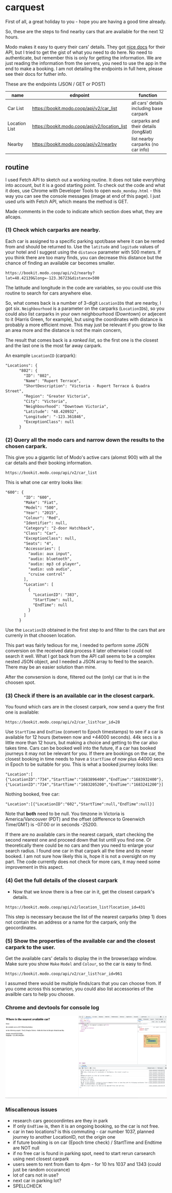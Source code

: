 # carquest
First of all, a great holiday to you - hope you are having a good time already.

So, these are the steps to find nearby cars that are available for the next 12 hours.

Modo makes it easy to query their cars' details. They got [nice docs](https://bookit.modo.coop/api/v2#car_list) for their API, but I tried to get the gist of what you need to do here. No need to authenticate, but remember this is only for getting the information. We are just reading the information from the servers, you need to use the app in the end to make a booking. I am not detailing the endpoints in full here, please see their docs for futher info.

These are the endpoints (JSON / GET or POST) 

|  name |  ednpoint |  function |
|---|---|---|
|  Car List | https://bookit.modo.coop/api/v2/car_list |  all cars' details including base carpark|
|  Location List | https://bookit.modo.coop/api/v2/location_list  |  carparks and their details (long&lat)|
|  Nearby | https://bookit.modo.coop/api/v2/nearby  | list nearby carparks (no car info)|

## routine

I used Fetch API to sketch out a working routine. It does not take everything into account, but it is a good starting point. To check out the code and what it does, use Chrome with Developer Tools to open `modo_monday.html` - this way you can see the console messages (image at end of this page). I just used urls with Fetch API, which means the method is GET. 

Made comments in the code to indicate which section does what, they are allcaps.
### (1) Check which carparks are nearby. 
Each car is assigned to a specific parking spot/base where it can be rented from and should be returned to. Use the `latitude` and `logitude` values of your hotel and I suggest using the `distance` parameter with 500 meters. If you think there are too many finds, you can decrease this distance but the chance of finding an available car becomes smaller.
```
https://bookit.modo.coop/api/v2/nearby?lat=48.42139&long=-123.36723&distance=500
```
The latitude and longitude in the code are variables, so you could use this routine to search for cars anywhere else.

So, what comes back is a number of 3-digit `LocationID`s that are nearby, I got six. 
`Neighbourhood` is a parameter on the carparks (`LocationID`s), so you could also list carparks in your own neighbourhood (Downtown) or adjecent to it (Harris Green, for example), but using the coordinates with distance is probably a more efficient move. This may just be relevant if you grow to like an area more and the distance is not the main concern,

The result that comes back is a *ranked list*, so the first one is the closest and the last one is the most far away carpark.  

An example `LocationID` (carpark):

```
"Locations": {
      "802": {
        "ID": "802",
        "Name": "Rupert Terrace",
        "ShortDescription": "Victoria - Rupert Terrace & Quadra Street",
        "Region": "Greater Victoria",
        "City": "Victoria",
        "Neighbourhood": "Downtown Victoria",
        "Latitude": "48.420932",
        "Longitude": "-123.361846",
        "ExceptionClass": null
      }
```
### (2) Query all the modo cars and narrow down the results to the chosen carpark. 
This give you a gigantic list of Modo's active cars (alomst 900) with all the car details and their booking information.
```
https://bookit.modo.coop/api/v2/car_list
```
This is what one car entry looks like:
```
"600": {
        "ID": "600",
        "Make": "Fiat",
        "Model": "500",
        "Year": "2015",
        "Colour": "Red",
        "Identifier": null,
        "Category": "2-door Hatchback",
        "Class": "Car",
        "ExceptionClass": null,
        "Seats": "4",
        "Accessories": [
          "audio: aux input",
          "audio: bluetooth",
          "audio: mp3 cd player",
          "audio: usb audio",
          "cruise control"
        ],
        "Location": [
          {
            "LocationID": "383",
            "StartTime": null,
            "EndTime": null
          }
        ]
      }
```
Use the `LocationID` obtained in the first step to and filter to the cars that are currenly in that choosen location. 

This part was fairly tedious for me, I needed to perform some JSON conversion on the received data process it later otherwise I could not search it well.
What I got back from the API call seems to be a complex nested JSON object, and I needed a JSON array to feed to the search. There may be an easier solution than mine.

After the convsersion is done, filtered out the (only) car that is in the choosen spot.

### (3) Check if there is an available car in the closest carpark.
You found which cars are in the closest carpark, now send a query the first one is available:
```
https://bookit.modo.coop/api/v2/car_list?car_id=28
```
Use `StartTime` and `EndTime` (convert to Epoch timestamps) to see if a car is available for 12 hours (between now and +44000 seconds). 44k secs is a little more than 12 hours, but making a choice and getting to the car also takes time. Cars can be booked well into the future, if a car has booked journeys it may not be relevant for you. If there are bookings on the car, the closest booking in time needs to have a `StartTime` of now plus 44000 secs in Epoch to be suitable for you. This is what a booked journey looks like:
```
"Location":[
{"LocationID":"734","StartTime":"1683896400","EndTime":"1683932400"},
{"LocationID":"734","StartTime":"1683205200","EndTime":"1683241200"}]
```
Nothing booked, free car:
```
"Location":[{"LocationID":"602","StartTime":null,"EndTime":null}]
```
Note that **both** need to be null. You timzone in Victoria is America/Vancouver (PDT) and the offset (difference to Greenwich Time/GMT) is -07:00 or in seconds -25200.

If there are no available cars in the nearest carpark, start checking the second nearest one and proceed down that list untill you find one. Or theoretically there could be no cars and then you need to enlarge your search radius. I found one car in that carpark all the time and its never booked. I am not sure how likely this is, hope it is not a oversight on my part. The code currently does not check for more cars, it may need some improvement in this aspect.
### (4) Get the full details of the closest carpark
- Now that we know there is a free car in it, get the closest carpark's details.
```
https://bookit.modo.coop/api/v2/location_list?location_id=431
```
This step is necessary because the list of the nearest carparks (step 1) does not contain the an address or a name for the carpark, only the geocordinates.
### (5) Show the properties of the available car and the closest carpark to the user.
Get the available cars' details to display the in the browser/app window. Make sure you show `Make` `Model` and `Colour`, so the car is easy to find.
```
https://bookit.modo.coop/api/v2/car_list?car_id=961
```
I assumed there would be multiple finds/cars that you can choose from. If you come across this scenarion, you could also list accessories of the availble cars to help you choose.

### Chrome and devtools for console log
![Chrome and devtools](chrome_devtool.png "Chrome and devtools")

### Miscallenous issues

- research cars geocoordintes are they in park
- If only `EndTime` is, then it is an ongoing booking, so the car is not free.
- car in two locations? is this commuting - car number 1037, planned journey to another LocationID, not the origin one
- if future booking is on car (Epoch time check) / StartTime and Endtime are NOT null
- if no free car is found in parking spot, need to start rerun carsearch using next closest carpark
- users seem to rent from 6am to 4pm - for 10 hrs 1037 and 1343 (could just be random occurance)
- lot of cars not in use?
- next car in parking lot?
- SPELLCHECK
